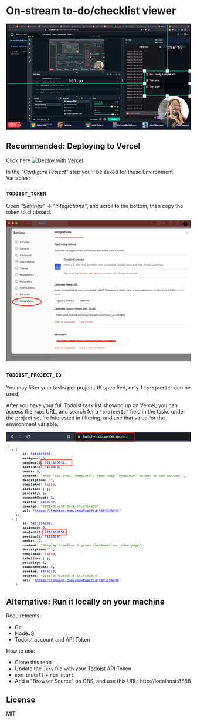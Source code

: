 # On-stream to-do/checklist viewer

<img src="screenshot.png?raw=1" />

## Recommended: Deploying to Vercel

Click here [![Deploy with Vercel](https://vercel.com/button)](https://vercel.com/new/clone?repository-url=https%3A%2F%2Fgithub.com%2Fendel%2Ftwitch-onstream-todo-list&env=TODOIST_TOKEN,TODOIST_PROJECT_ID)

In the _"Configure Project"_ step you'll be asked for these Environment Variables:

### `TODOIST_TOKEN`

Open _"Settings"_ → _"Integrations"_, and scroll to the bottom, then copy the token to clipboard.

![](screenshot-settings.png?raw=1)

### `TODOIST_PROJECT_ID`

You may filter your tasks per project. (If specified, only 1 `"projectId"` can be used)

After you have your full Todoist task list showing up on Vercel, you can access the `/api` URL, and search for a `"projectId"` field in the tasks under the project you're interested in filtering, and use that value for the environment variable.

![](screenshot-projectid.png?raw=1)

## Alternative: Run it locally on your machine

Requirements:

- Git
- NodeJS
- Todoist account and API Token

How to use:

- Clone this repo
- Update the `.env` file with your [Todoist](https://todoist.com/) API Token
- `npm install` + `npm start`
- Add a "Browser Source" on OBS, and use this URL: http://localhost:8888

## License

MIT


